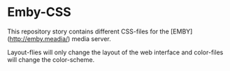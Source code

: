# Emby-CSS

This repository story contains different CSS-files for the [EMBY] (http://emby.meadia/) media server.

Layout-flies will only change the layout of the web interface and color-files will change the color-scheme.
